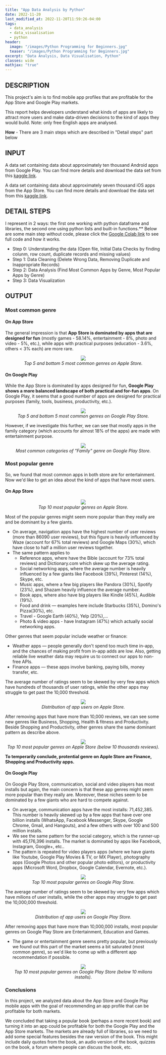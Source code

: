```yaml
---
title: "App Data Analysis by Python"
date: 2022-11-20
last_modified_at: 2022-11-20T11:59:26-04:00
tags: 
  - data_analysis
  - data_visualisation
  - python
header:
  image: "/images/Python Programming for Beginners.jpg"
  teaser: "/images/Python Programming for Beginners.jpg"
excerpt: "Data Analysis, Data Visualisation, Python"
classes: wide
mathjax: "true"
---
```

## DESCRIPTION
This project's aim is to find mobile app profiles that are profitable for the App Store and Google Play markets. 

This report helps developers understand what kinds of apps are likely to attract more users and make data-driven decisions to the kind of apps they would build. Note: only free English apps are analysed.

**How** - There are 3 main steps which are described in "Detail steps" part below

## INPUT
A data set containing data about approximately ten thousand Android apps from Google Play. You can find more details and download the data set from this [kaggle link](https://www.kaggle.com/datasets/lava18/google-play-store-apps).

A data set containing data about approximately seven thousand iOS apps from the App Store. You can find more details and download the data set from this [kaggle link](https://www.kaggle.com/datasets/ramamet4/app-store-apple-data-set-10k-apps).

## DETAIL STEPS
I represent in 2 ways: the first one working with python dataframe and libraries, the second one using python lists and built-in functions.**
Below are some main step without code, please click the [Google Colab link](https://colab.research.google.com/drive/1D5Cs3UDQY50va7-FgEzkN8pYuaPtCkO4?usp=sharing) to see full code and how it works. 
- Step 0: Understanding the data (Open file, Initial Data Checks by finding colunm, row count, duplicate records and missing values)
- Step 1: Data Cleaning (Delete Wrong Data, Removing Duplicate and Inappropriate Records)
- Step 2: Data Analysis (Find Most Common Apps by Genre, Most Popular Apps by Genre)
- Step 3: Data Visualization

## OUTPUT
### Most common genre
#### On App Store
The general impression is that **App Store is dominated by apps that are designed for fun** (mostly games - 58.14%, entertainment - 8%, photo and video - 5%, etc.), while apps with practical purposes (education	- 3.6%, others < 3% each) are more rare. 

<p align="center">
    <img src="https://drive.google.com/uc?export=view&id=156VtRfpw913jcXhmNRrc00OK6gfBHwMu">
    <br>
    <em>Top 5 and bottom 5 most common genres on Apple Store.</em>
</p>

#### On Google Play
While the App Store is dominated by apps designed for fun, **Google Play shows a more balanced landscape of both practical and for-fun apps**. On Google Play, it seems that a good number of apps are designed for practical purposes (family, tools, business, productivity, etc.).

<p align="center">
    <img src="https://drive.google.com/uc?export=view&id=1-3PgrEbdGN3hQk49YVMRFDUBfLtgjA6W">
    <br>
    <em>Top 5 and bottom 5 most common genres on Google Play Store.</em>
</p>

However, if we investigate this further, we can see that mostly apps in the family category (which accounts for almost 18% of the apps) are made with entertainment  purpose.

<p align="center">
    <img src="https://drive.google.com/uc?export=view&id=1HyS0GysD54p6OUAEzYcJJ9qs9Z0OvIBl">
    <br>
    <em>Most common categories of "Family" genre on Google Play Store.</em>
</p>

### Most popular genre
So, we found that most common apps in both store are for entertainment. Now we'd like to get an idea about the kind of apps that have most users. 

#### On App Store

<p align="center">
    <img src="https://drive.google.com/uc?export=view&id=1-23rgpJK2dnVFBDxk4uliOq0wKXpRqFr">
    <br>
    <em>Top 10 most popular genres on Apple Store.</em>
</p>

Most of the popular genres might seem more popular than they really are and be dominant by a few giants.
- On average, navigation apps have the highest number of user reviews (more than 86090 user reviews), but this figure is heavily influenced by Waze (account for 67% total reviews) and Google Maps (30%), which have close to half a million user reviews together. 
- The same pattern applies to 
  - Reference apps, where have the Bible (account for 73% total reviews) and Dictionary.com which skew up the average rating.
  - Social networking apps, where the average number is heavily influenced by a few giants like Facebook (39%), Pinterest (14%), Skype, etc. 
  - Music apps, where a few big players like Pandora (30%), Spotify (23%), and Shazam heavily influence the average number. 
  - Book apps, where also have big players like Kindle (45%), Audible (19%). 
  - Food and drink — examples here include Starbucks (35%), Domino's Pizza(30%), etc.
  - Travel - Google Earth	(40%), Yelp (20%),...
  - Photo & video apps - have Instagram (47%) which actually social networking apps. 
 
Other genres that seem popular include weather or finance:
- Weather apps — people generally don't spend too much time in-app, and the chances of making profit from in-app adds are low. Also, getting reliable live weather data may require us to connect our apps to non-free APIs.
- Finance apps — these apps involve banking, paying bills, money transfer, etc.

The average number of ratings seem to be skewed by very few apps which have hundreds of thousands of user ratings, while the other apps may struggle to get past the 10,000 threshold. 

<p align="center">
    <img src="https://drive.google.com/uc?export=view&id=1---pHKPyejHKcfWrp2DNMiVCWDo5G8Mb">
    <br>
    <em>Distribution of app users on Apple Store.</em>
</p>

After removing apps that have more than 10,000 reviews, we can see some new genres like Business, Shopping, Health & fitness and Productivity. Beside Shopping and Productivity, other genres share the same dominant pattern as describe above.

<p align="center">
    <img src="https://drive.google.com/uc?export=view&id=1-0qRkalA0QtwqT2bMJZK0fxVeOQizHvB">
    <br>
    <em>Top 10 most popular genres on Apple Store (below 10 thousands reviews).</em>
</p>

**To temperarily conclude, protential genre on Apple Store are Finance, Shopping and Productivity apps.**

#### On Google Play
On Google Play Store, communication, social and video players has most installs but again, the main concern is that these app genres might seem more popular than they really are. Moreover, these niches seem to be dominated by a few giants who are hard to compete against.
- On average, communication apps have the most installs: 71,452,385. This number is heavily skewed up by a few apps that have over one billion installs (WhatsApp, Facebook Messenger, Skype, Google Chrome, Gmail, and Hangouts), and a few others with over 100 and 500 million installs.
- We see the same pattern for the social category, which is the runner-up with 45,176,396 installs. The market is dominated by apps like Facebook, Instagram, Google+, etc.. 
- The pattern is repeated for video players apps (where we have giants like Youtube, Google Play Movies & TV, or MX Player), photography apps (Google Photos and other popular photo editors), or productivity apps (Microsoft Word, Dropbox, Google Calendar, Evernote, etc.).

<p align="center">
    <img src="https://drive.google.com/uc?export=view&id=1-2jaIzPC5Y4eRJ5x13hFUmyTBI8_tyaW">
    <br>
    <em>Top 10 most popular genres on Google Play Store.</em>
</p>

The average number of ratings seem to be skewed by very few apps which have milions of user installs, while the other apps may struggle to get past the 10,000,000 threshold. 

<p align="center">
    <img src="https://drive.google.com/uc?export=view&id=1-72rXpjraD1Hz3aZ6GJ1z2O0roAonrKW">
    <br>
    <em>Distribution of app users on Google Play Store.</em>
</p>

After removing apps that have more than 10,000,000 installs, most popular genres on Google Play Store are Entertainment, Education and Games.
- The game or entertainment genre seems pretty popular, but previously we found out this part of the market seems a bit saturated (most common genre), so we'd like to come up with a different app recommendation if possible.

<p align="center">
    <img src="https://drive.google.com/uc?export=view&id=1-FXc77A3wBIA9mmKoJyg7laB8qEUw1_t">
    <br>
    <em>Top 10 most popular genres on Google Play Store (below 10 milions installs).</em>
</p>

### Conclusions
In this project, we analyzed data about the App Store and Google Play mobile apps with the goal of recommending an app profile that can be profitable for both markets.

We concluded that taking a popular book (perhaps a more recent book) and turning it into an app could be profitable for both the Google Play and the App Store markets. The markets are already full of libraries, so we need to add some special features besides the raw version of the book. This might include daily quotes from the book, an audio version of the book, quizzes on the book, a forum where people can discuss the book, etc.

